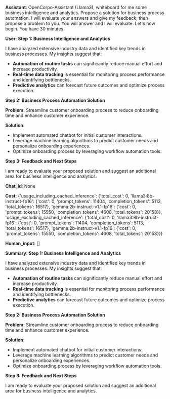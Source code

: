 **Assistant**: OpenCorpo-Assistant (Llama3), whiteboard for me some business intelligence and analytics. Propose a solution for business process automation. I will evaluate your answers and give my feedback, then propose a problem to you. You will answer and I will evaluate. Let's now begin. You have 30 minutes.

**User**: **Step 1: Business Intelligence and Analytics**

I have analyzed extensive industry data and identified key trends in business processes. My insights suggest that:

* **Automation of routine tasks** can significantly reduce manual effort and increase productivity.
* **Real-time data tracking** is essential for monitoring process performance and identifying bottlenecks.
* **Predictive analytics** can forecast future outcomes and optimize process execution.

**Step 2: Business Process Automation Solution**

**Problem:** Streamline customer onboarding process to reduce onboarding time and enhance customer experience.

**Solution:**

* Implement automated chatbot for initial customer interactions.
* Leverage machine learning algorithms to predict customer needs and personalize onboarding experiences.
* Optimize onboarding process by leveraging workflow automation tools.

**Step 3: Feedback and Next Steps**

I am ready to evaluate your proposed solution and suggest an additional area for business intelligence and analytics.

**Chat_id**: None

**Cost**: {'usage_including_cached_inference': {'total_cost': 0, 'llama3:8b-instruct-fp16': {'cost': 0, 'prompt_tokens': 11404, 'completion_tokens': 5113, 'total_tokens': 16517}, 'gemma:2b-instruct-v1.1-fp16': {'cost': 0, 'prompt_tokens': 15550, 'completion_tokens': 4608, 'total_tokens': 20158}}, 'usage_excluding_cached_inference': {'total_cost': 0, 'llama3:8b-instruct-fp16': {'cost': 0, 'prompt_tokens': 11404, 'completion_tokens': 5113, 'total_tokens': 16517}, 'gemma:2b-instruct-v1.1-fp16': {'cost': 0, 'prompt_tokens': 15550, 'completion_tokens': 4608, 'total_tokens': 20158}}}

**Human_input**: []

**Summary**: **Step 1: Business Intelligence and Analytics**

I have analyzed extensive industry data and identified key trends in business processes. My insights suggest that:

* **Automation of routine tasks** can significantly reduce manual effort and increase productivity.
* **Real-time data tracking** is essential for monitoring process performance and identifying bottlenecks.
* **Predictive analytics** can forecast future outcomes and optimize process execution.

**Step 2: Business Process Automation Solution**

**Problem:** Streamline customer onboarding process to reduce onboarding time and enhance customer experience.

**Solution:**

* Implement automated chatbot for initial customer interactions.
* Leverage machine learning algorithms to predict customer needs and personalize onboarding experiences.
* Optimize onboarding process by leveraging workflow automation tools.

**Step 3: Feedback and Next Steps**

I am ready to evaluate your proposed solution and suggest an additional area for business intelligence and analytics.

